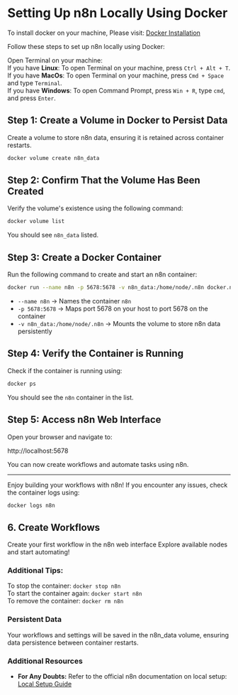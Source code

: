 # Setting Up n8n Locally Using Docker

To install docker on your machine, Please visit: <a href = "https://docs.docker.com/get-started/get-docker/">Docker Installation</a>

Follow these steps to set up n8n locally using Docker:

Open Terminal on your machine:<br>
If you have <b>Linux</b>: To open Terminal on your machine, press `Ctrl + Alt + T`.<br>
If you have <b>MacOs</b>: To open Terminal on your machine, press `Cmd + Space` and type `Terminal`.<br>
If you have <b>Windows</b>: To open Command Prompt, press `Win + R`, type `cmd`, and press `Enter`.

## Step 1: Create a Volume in Docker to Persist Data
Create a volume to store n8n data, ensuring it is retained across container restarts.
```bash
docker volume create n8n_data
```

## Step 2: Confirm That the Volume Has Been Created
Verify the volume's existence using the following command:
```bash
docker volume list
```
You should see `n8n_data` listed.

## Step 3: Create a Docker Container
Run the following command to create and start an n8n container:
```bash
docker run --name n8n -p 5678:5678 -v n8n_data:/home/node/.n8n docker.n8n.io/n8nio/n8n
```
- `--name n8n` → Names the container `n8n`
- `-p 5678:5678` → Maps port 5678 on your host to port 5678 on the container
- `-v n8n_data:/home/node/.n8n` → Mounts the volume to store n8n data persistently

## Step 4: Verify the Container is Running
Check if the container is running using:
```bash
docker ps
```
You should see the `n8n` container in the list.

## Step 5: Access n8n Web Interface
Open your browser and navigate to:

http://localhost:5678

You can now create workflows and automate tasks using n8n.

---
Enjoy building your workflows with n8n! If you encounter any issues, check the container logs using:
```bash
docker logs n8n
```

## 6. Create Workflows

Create your first workflow in the n8n web interface
Explore available nodes and start automating!

### Additional Tips:

To stop the container: <code>docker stop n8n</code><br>
To start the container again: <code>docker start n8n</code><br>
To remove the container: <code>docker rm n8n</code><br>

### Persistent Data
Your workflows and settings will be saved in the n8n_data volume, ensuring data persistence between container restarts.

### Additional Resources
- **For Any Doubts:** Refer to the official n8n documentation on local setup: [Local Setup Guide](https://docs.n8n.io/hosting/installation/docker/)